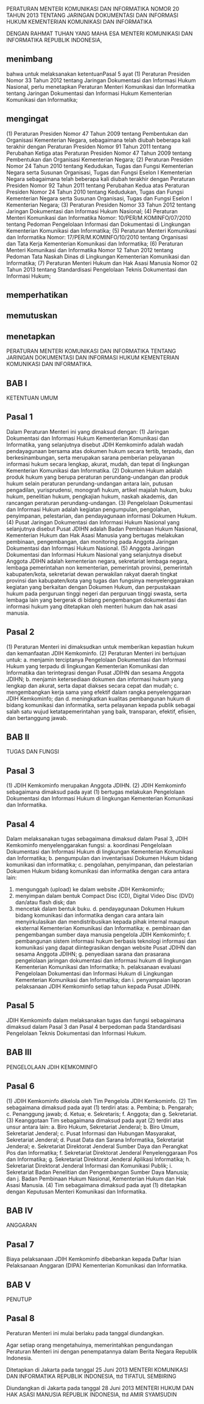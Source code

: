 PERATURAN MENTERI KOMUNIKASI DAN INFORMATIKA
NOMOR 20 TAHUN 2013
TENTANG
JARINGAN DOKUMENTASI DAN INFORMASI HUKUM KEMENTERIAN KOMUNIKASI DAN INFORMATIKA

DENGAN RAHMAT TUHAN YANG MAHA ESA
MENTERI KOMUNIKASI DAN INFORMATIKA REPUBLIK INDONESIA,

## menimbang
bahwa untuk melaksanakan ketentuanPasal 5 ayat (1) Peraturan Presiden Nomor 33 Tahun 2012 tentang Jaringan Dokumentasi dan Informasi Hukum Nasional, perlu menetapkan Peraturan Menteri Komunikasi dan Informatika tentang Jaringan Dokumentasi dan Informasi Hukum Kementerian Komunikasi dan Informatika;

## mengingat
(1) Peraturan Presiden Nomor 47 Tahun 2009 tentang Pembentukan dan Organisasi Kementerian Negara, sebagaimana telah diubah beberapa kali terakhir dengan Peraturan Presiden Nomor 91 Tahun 2011 tentang Perubahan Ketiga atas Peraturan Presiden Nomor 47 Tahun 2009 tentang Pembentukan dan Organisasi Kementerian Negara;
(2) Peraturan Presiden Nomor 24 Tahun 2010 tentang Kedudukan, Tugas dan Fungsi Kementerian Negara serta Susunan Organisasi, Tugas dan Fungsi Eselon I Kementerian Negara sebagaimana telah beberapa kali diubah terakhir dengan Peraturan Presiden Nomor 92 Tahun 2011 tentang Perubahan Kedua atas Peraturan Presiden Nomor 24 Tahun 2010 tentang Kedudukan, Tugas dan Fungsi Kementerian Negara serta Susunan Organisasi, Tugas dan Fungsi Eselon I Kementerian Negara;
(3) Peraturan Presiden Nomor 33 Tahun 2012 tentang Jaringan Dokumentasi dan Informasi Hukum Nasional;
(4) Peraturan Menteri Komunikasi dan Informatika Nomor: 10/PER/M.KOMINFO/07/2010 tentang Pedoman Pengelolaan Informasi dan Dokumentasi di Lingkungan Kementerian Komunikasi dan Informatika;
(5) Peraturan Menteri Komunikasi dan Informatika Nomor: 17/PER/M.KOMINFO/10/2010 tentang Organisasi dan Tata Kerja Kementerian Komunikasi dan Informatika;
(6) Peraturan Menteri Komunikasi dan Informatika Nomor 12 Tahun 2012 tentang Pedoman Tata Naskah Dinas di Lingkungan Kementerian Komunikasi dan Informatika;
(7) Peraturan Menteri Hukum dan Hak Asasi Manusia Nomor 02 Tahun 2013 tentang Standardisasi Pengelolaan Teknis Dokumentasi dan Informasi Hukum;

## memperhatikan

## memutuskan

## menetapkan
PERATURAN MENTERI KOMUNIKASI DAN INFORMATIKA TENTANG JARINGAN DOKUMENTASI DAN INFORMASI HUKUM KEMENTERIAN KOMUNIKASI DAN INFORMATIKA.

## BAB I
KETENTUAN UMUM

## Pasal 1
Dalam Peraturan Menteri ini yang dimaksud dengan:
(1) Jaringan Dokumentasi dan Informasi Hukum Kementerian Komunikasi dan Informatika, yang selanjutnya disebut JDIH Kemkominfo adalah wadah pendayagunaan bersama atas dokumen hukum secara tertib, terpadu, dan berkesinambungan, serta merupakan sarana pemberian pelayanan informasi hukum secara lengkap, akurat, mudah, dan tepat di lingkungan Kementerian Komunikasi dan Informatika.
(2) Dokumen Hukum adalah produk hukum yang berupa peraturan perundang-undangan dan produk hukum selain peraturan perundang-undangan antara lain, putusan pengadilan, yurisprudensi, monografi hukum, artikel majalah hukum, buku hukum, penelitian hukum, pengkajian hukum, naskah akademis, dan rancangan peraturan perundang-undangan.
(3) Pengelolaan Dokumentasi dan Informasi Hukum adalah kegiatan pengumpulan, pengolahan, penyimpanan, pelestarian, dan pendayagunaan informasi Dokumen Hukum.
(4) Pusat Jaringan Dokumentasi dan Informasi Hukum Nasional yang selanjutnya disebut Pusat JDIHN adalah Badan Pembinaan Hukum Nasional, Kementerian Hukum dan Hak Asasi Manusia yang bertugas melakukan pembinaan, pengembangan, dan monitoring pada Anggota Jaringan Dokumentasi dan Informasi Hukum Nasional.
(5) Anggota Jaringan Dokumentasi dan Informasi Hukum Nasional yang selanjutnya disebut Anggota JDIHN adalah kementerian negara, sekretariat lembaga negara, lembaga pemerintahan non kementerian, pemerintah provinsi, pemerintah kabupaten/kota, sekretariat dewan perwakilan rakyat daerah tingkat provinsi dan kabupaten/kota yang tugas dan fungsinya menyelenggarakan kegiatan yang berkaitan dengan Dokumen Hukum, dan perpustakaan hukum pada perguruan tinggi negeri dan perguruan tinggi swasta, serta lembaga lain yang bergerak di bidang pengembangan dokumentasi dan informasi hukum yang ditetapkan oleh menteri hukum dan hak asasi manusia.

## Pasal 2
(1) Peraturan Menteri ini dimaksudkan untuk memberikan kepastian hukum dan kemanfaatan JDIH Kemkominfo.
(2) Peraturan Menteri ini bertujuan untuk:
	a. menjamin terciptanya Pengelolaan Dokumentasi dan Informasi Hukum yang terpadu di lingkungan Kementerian Komunikasi dan Informatika dan terintegrasi dengan Pusat JDIHN dan sesama Anggota JDIHN;
	b. menjamin ketersediaan dokumen dan informasi hukum yang lengkap dan akurat, serta dapat diakses secara cepat dan mudah;
	c. mengembangkan kerja sama yang efektif dalam rangka penyelenggaraan JDIH Kemkominfo; dan
	d. meningkatkan kualitas pembangunan hukum di bidang komunikasi dan informatika, serta pelayanan kepada publik sebagai salah satu wujud ketatapemerintahan yang baik, transparan, efektif, efisien, dan bertanggung jawab.

## BAB II
TUGAS DAN FUNGSI

## Pasal 3
(1) JDIH Kemkominfo merupakan Anggota JDIHN.
(2) JDIH Kemkominfo sebagaimana dimaksud pada ayat (1) bertugas melakukan Pengelolaan Dokumentasi dan Informasi Hukum di lingkungan Kementerian Komunikasi dan Informatika.

## Pasal 4
Dalam melaksanakan tugas sebagaimana dimaksud dalam Pasal 3, JDIH Kemkominfo menyelenggarakan fungsi:
a. koordinasi Pengelolaan Dokumentasi dan Informasi Hukum di lingkungan Kementerian Komunikasi dan Informatika;
b. pengumpulan dan inventarisasi Dokumen Hukum bidang komunikasi dan informatika;
c. pengolahan, penyimpanan, dan pelestarian Dokumen Hukum bidang komunikasi dan informatika dengan cara antara lain:
1) mengunggah (upload) ke dalam website JDIH Kemkominfo;
2) menyimpan dalam bentuk Compact Disc (CD), Digital Video Disc (DVD) dan/atau flash disk; dan
3) mencetak dalam bentuk buku.
d. pendayagunaan Dokumen Hukum bidang komunikasi dan informatika dengan cara antara lain menyirkulasikan dan mendistribusikan kepada pihak internal maupun eksternal Kementerian Komunikasi dan Informatika;
e. pembinaan dan pengembangan sumber daya manusia pengelola JDIH Kemkominfo;
f. pembangunan sistem informasi hukum berbasis teknologi informasi dan komunikasi yang dapat diintegrasikan dengan website Pusat JDIHN dan sesama Anggota JDIHN;
g. penyediaan sarana dan prasarana pengelolaan jaringan dokumentasi dan informasi hukum di lingkungan Kementerian Komunikasi dan Informatika;
h. pelaksanaan evaluasi Pengelolaan Dokumentasi dan Informasi Hukum di Lingkungan Kementerian Komunikasi dan Informatika; dan
i. penyampaian laporan pelaksanaan JDIH Kemkominfo setiap tahun kepada Pusat JDIHN.

## Pasal 5
JDIH Kemkominfo dalam melaksanakan tugas dan fungsi sebagaimana dimaksud dalam Pasal 3 dan Pasal 4 berpedoman pada Standardisasi Pengelolaan Teknis Dokumentasi dan Informasi Hukum.

## BAB III
PENGELOLAAN JDIH KEMKOMINFO

## Pasal 6
(1) JDIH Kemkominfo dikelola oleh Tim Pengelola JDIH Kemkominfo.
(2) Tim sebagaimana dimaksud pada ayat (1) terdiri atas:
	a. Pembina;
	b. Pengarah;
	c. Penanggung jawab;
	d. Ketua;
	e. Sekretaris;
	f. Anggota; dan
	g. Sekretariat.
(3) Keanggotaan Tim sebagaimana dimaksud pada ayat (2) terdiri atas unsur antara lain:
	a. Biro Hukum, Sekretariat Jenderal;
	b. Biro Umum, Sekretariat Jenderal;
	c. Pusat Informasi dan Hubungan Masyarakat, Sekretariat Jenderal;
	d. Pusat Data dan Sarana Informatika, Sekretariat Jenderal;
	e. Sekretariat Direktorat Jenderal Sumber Daya dan Perangkat Pos dan Informatika;
	f. Sekretariat Direktorat Jenderal Penyelenggaraan Pos dan Informatika;
	g. Sekretariat Direktorat Jenderal Aplikasi Informatika;
	h. Sekretariat Direktorat Jenderal Informasi dan Komunikasi Publik;
	i. Sekretariat Badan Penelitian dan Pengembangan Sumber Daya Manusia; dan
	j. Badan Pembinaan Hukum Nasional, Kementerian Hukum dan Hak Asasi Manusia.
(4) Tim sebagaimana dimaksud pada ayat (1) ditetapkan dengan Keputusan Menteri Komunikasi dan Informatika.

## BAB IV
ANGGARAN

## Pasal 7
Biaya pelaksanaan JDIH Kemkominfo dibebankan kepada Daftar Isian Pelaksanaan Anggaran (DIPA) Kementerian Komunikasi dan Informatika.

## BAB V
PENUTUP

## Pasal 8
Peraturan Menteri ini mulai berlaku pada tanggal diundangkan.

Agar setiap orang mengetahuinya, memerintahkan pengundangan Peraturan Menteri ini dengan penempatannya dalam Berita Negara Republik Indonesia.

Ditetapkan di Jakarta
pada tanggal 25 Juni 2013
MENTERI KOMUNIKASI DAN INFORMATIKA REPUBLIK INDONESIA,
ttd
TIFATUL SEMBIRING

Diundangkan di Jakarta
pada tanggal 28 Juni 2013
MENTERI HUKUM DAN HAK ASASI MANUSIA REPUBLIK INDONESIA,
ttd
AMIR SYAMSUDIN